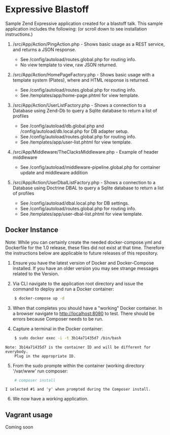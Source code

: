 # Expressive Blastoff

Sample Zend Expressive application created for a blastoff talk. This sample 
application includes the following: (or scroll down to see installation instructions.)

1. /src/App/Action/PingAction.php - Shows basic usage as a REST service, and 
	returns a JSON response.
	
	* See /config/autoload/routes.global.php for routing info.
	* No view template to view, raw JSON returned.

2. /src/App/Action/HomePageFactory.php - Shows basic usage with a template 
	system (Plates), where and HTML response is returned.
	
	* See /config/autoload/routes.global.php for routing info.
	* See /templates/app/home-page.phtml for view template.
	
3. /src/App/Action/UserListFactory.php - Shows a connection to a Database 
	using Zend-Db to query a Sqlite database to return a list of profiles
	
	* See /config/autoload/db.global.php and /config/autoload/db.local.php for 
	DB adapter setup.
	* See /config/autoload/routes.global.php for routing info.
	* See /templates/app/user-list.phtml for view template.
		
4. /src/App/Middleware/TheClacksMiddleware.php - Example of header middleware
    
    * See /config/autoload/middleware-pipeline.global.php for container update 
    and middleware addition

5. /src/App/Action/UserDbalListFactory.php - Shows a connection to a Database 
    using Doctrine DBAL to query a Sqlite database to return a list of profiles
    
    * See /config/autoload/dbal.local.php for DB settings.
    * See /config/autoload/routes.global.php for routing info.
    * See /templates/app/user-dbal-list.phtml for view template.

## Docker Instance

Note: While you can certainly create the needed docker-compose.yml and Dockerfile
for the 1.0 release, these files did not exist at that time. Therefore the 
instructions below are applicable to future releases of this repository.

1. Ensure you have the latest version of Docker and Docker-Compose installed. 
If you have an older version you may see strange messages related to the Version.
    
2. Via CLI navigate to the application root directory and issue the command to 
deploy and run a Docker container:
    
```bash
    $ docker-compose up -d
```
        
3. When that completes you should have a "working" Docker container. In a browser 
navigate to [http://localhost:8080](http://localhost:8080) to test. There should 
be errors because Composer needs to be run.
    
4. Capture a terminal in the Docker container:
    
```bash
    $ sudo docker exec -i -t 3b14a71435d7 /bin/bash
```
        
    Note: 3b14a71435d7 is the container ID and will be different for everybody. 
        Plug in the appropriate ID.
        
5. From the sudo prompte within the container (working directory '/var/www' run 
composer:
    
```bash
    # composer install
```
        
    I selected #1 and 'y' when prompted during the Composer install.
        
6. We now have a working application.

## Vagrant usage

Coming soon